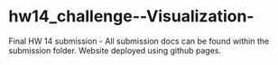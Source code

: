 # hw14_challenge--Visualization-
Final HW 14 submission - All submission docs can be found within the submission folder. Website deployed using github pages. 
